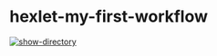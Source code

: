 # hexlet-my-first-workflow

[![show-directory](https://github.com/Ramaniuk/hexlet-my-first-workflow/actions/workflows/show-directory.yml/badge.svg)](https://github.com/Ramaniuk/hexlet-my-first-workflow/actions/workflows/show-directory.yml)
